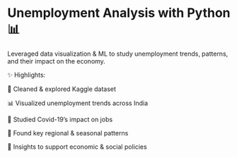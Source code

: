 # Unemployment Analysis with Python 📊 

Leveraged data visualization & ML to study unemployment trends, patterns, and their impact on the economy.

✨ Highlights:

📌 Cleaned &amp; explored Kaggle dataset

📊 Visualized unemployment trends across India

🦠 Studied Covid-19’s impact on jobs 

🔎 Found key regional &amp; seasonal patterns  

🎯 Insights to support economic &amp; social policies
